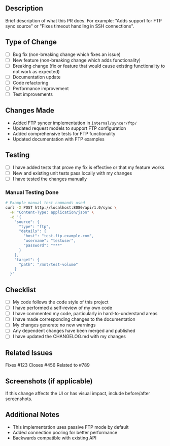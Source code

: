 ## Description

Brief description of what this PR does. For example: "Adds support for FTP sync source" or "Fixes timeout handling in SSH connections".

## Type of Change

- [ ] Bug fix (non-breaking change which fixes an issue)
- [ ] New feature (non-breaking change which adds functionality)
- [ ] Breaking change (fix or feature that would cause existing functionality to not work as expected)
- [ ] Documentation update
- [ ] Code refactoring
- [ ] Performance improvement
- [ ] Test improvements

## Changes Made

- Added FTP syncer implementation in `internal/syncer/ftp/`
- Updated request models to support FTP configuration
- Added comprehensive tests for FTP functionality
- Updated documentation with FTP examples

## Testing

- [ ] I have added tests that prove my fix is effective or that my feature works
- [ ] New and existing unit tests pass locally with my changes
- [ ] I have tested the changes manually

### Manual Testing Done
```bash
# Example manual test commands used
curl -X POST http://localhost:8080/api/1.0/sync \
  -H "Content-Type: application/json" \
  -d '{
    "source": {
      "type": "ftp",
      "details": {
        "host": "test-ftp.example.com",
        "username": "testuser",
        "password": "***"
      }
    },
    "target": {
      "path": "/mnt/test-volume"
    }
  }'
```

## Checklist

- [ ] My code follows the code style of this project
- [ ] I have performed a self-review of my own code
- [ ] I have commented my code, particularly in hard-to-understand areas
- [ ] I have made corresponding changes to the documentation
- [ ] My changes generate no new warnings
- [ ] Any dependent changes have been merged and published
- [ ] I have updated the CHANGELOG.md with my changes

## Related Issues

Fixes #123
Closes #456
Related to #789

## Screenshots (if applicable)

If this change affects the UI or has visual impact, include before/after screenshots.

## Additional Notes

- This implementation uses passive FTP mode by default
- Added connection pooling for better performance
- Backwards compatible with existing API
